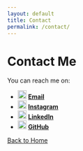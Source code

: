 ```yaml
---
layout: default
title: Contact
permalink: /contact/
---
```

# Contact Me

You can reach me on:  

- <img src="https://upload.wikimedia.org/wikipedia/commons/7/7e/Gmail_icon_%282020%29.svg" width="20"> **[Email](mailto:hosanosacha@gmail.com)**
- <img src="https://upload.wikimedia.org/wikipedia/commons/a/a5/Instagram_icon.png" width="20"> **[Instagram](https://www.instagram.com/sacha_hosana/)**
- <img src="https://upload.wikimedia.org/wikipedia/commons/c/ca/LinkedIn_logo_initials.png" width="20"> **[LinkedIn](https://www.linkedin.com/in/sacha-hosana/)**
- <img src="https://upload.wikimedia.org/wikipedia/commons/9/91/Octicons-mark-github.svg" width="20"> **[GitHub](https://github.com/Hosana-sacha)**

[Back to Home]({{relative_url}})
